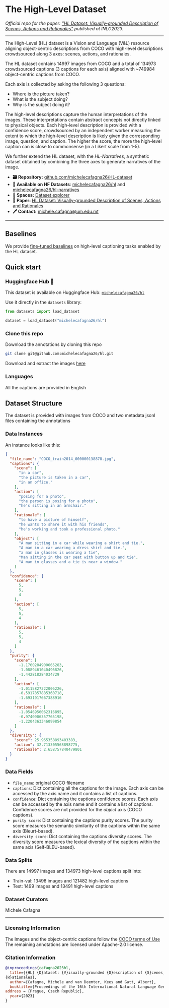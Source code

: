 # The High-Level Dataset

*Official repo for the paper: ["HL Dataset: Visually-grounded Description of Scenes, Actions and Rationales"](https://arxiv.org/abs/2302.12189?context=cs.CL) published at INLG2023.*

---

The High-Level (HL) dataset is a Vision and Language (V\&L) resource aligning object-centric descriptions from COCO with high-level descriptions crowdsourced along 3 axes: scenes, actions, and rationales.

The HL dataset contains 14997 images from COCO and a total of 134973 crowdsourced captions (3 captions for each axis) aligned with ~749984 object-centric captions from COCO.

Each axis is collected by asking the following 3 questions:

- Where is the picture taken?
- What is the subject doing?
- Why is the subject doing it?

The high-level descriptions capture the human interpretations of the images. These interpretations contain abstract concepts not directly linked to physical objects. Each high-level description is provided with a confidence score, crowdsourced by an independent worker measuring the extent to which the high-level description is likely given the corresponding image, question, and caption. The higher the score, the more the high-level caption can is close to commonsense (in a Likert scale from 1-5).

We further extend the HL dataset, with the *HL-Narratives*, a synthetic dataset obtained by combining the three axes to generate narratives of the image.

- **🗃️ Repository:** [github.com/michelecafagna26/HL-dataset](https://github.com/michelecafagna26/HL-dataset)
- **🤗 Available on HF Datasets**: [michelecafagna26/hl](https://huggingface.co/datasets/michelecafagna26/hl) and [michelecafagna26/hl-narratives](https://huggingface.co/datasets/michelecafagna26/hl-narratives)
- **🧭 Spaces:** [Dataset explorer](https://huggingface.co/spaces/michelecafagna26/High-Level-Dataset-explorer)
- **📜 Paper:** [HL Dataset: Visually-grounded Description of Scenes, Actions and Rationales](https://arxiv.org/abs/2302.12189?context=cs.CL)
- **🖊️ Contact:** michele.cafagna@um.edu.mt

---
## Baselines
We provide [fine-tuned baselines](https://github.com/michelecafagna26/HL-dataset/blob/main/BASELINES.md) on high-level captioning tasks enabled by the HL dataset.

## Quick start 

### Huggingface Hub 🤗

This dataset is available on Huggingface Hub: [```michelecafagna26/hl```](https://huggingface.co/datasets/michelecafagna26/hl)

Use it directly in the ```datasets``` library:

```python
from datasets import load_dataset

dataset = load_dataset("michelecafagna26/hl")
```

### Clone this repo

Download the annotations by cloning this repo

```bash
git clone git@github.com:michelecafagna26/hl.git
```

Download and extract the images [here](https://huggingface.co/datasets/michelecafagna26/hl/resolve/main/data/images.tar.gz)

### Languages

All the captions are provided in English

## Dataset Structure

The dataset is provided with images from COCO and two metadata jsonl files containing the annotations

### Data Instances

An instance looks like this:
```json
{
  "file_name": "COCO_train2014_000000138878.jpg",
  "captions": {
    "scene": [
      "in a car",
      "the picture is taken in a car",
      "in an office."
    ],
    "action": [
      "posing for a photo",
      "the person is posing for a photo",
      "he's sitting in an armchair."
    ],
    "rationale": [
      "to have a picture of himself",
      "he wants to share it with his friends",
      "he's working and took a professional photo."
    ],
    "object": [
      "A man sitting in a car while wearing a shirt and tie.",
      "A man in a car wearing a dress shirt and tie.",
      "a man in glasses is wearing a tie",
      "Man sitting in the car seat with button up and tie",
      "A man in glasses and a tie is near a window."
    ]
  },
  "confidence": {
    "scene": [
      5,
      5,
      4
    ],
    "action": [
      5,
      5,
      4
    ],
    "rationale": [
      5,
      5,
      4
    ]
  },
  "purity": {
    "scene": [
      -1.1760284900665283,
      -1.0889461040496826,
      -1.442818284034729
    ],
    "action": [
      -1.0115827322006226,
      -0.5917857885360718,
      -1.6931917667388916
    ],
    "rationale": [
      -1.0546956062316895,
      -0.9740906357765198,
      -1.2204363346099854
    ]
  },
  "diversity": {
    "scene": 25.965358893403383,
    "action": 32.713305568898775,
    "rationale": 2.658757840479801
  }
}
```

### Data Fields

- ```file_name```: original COCO filename
- ```captions```: Dict containing all the captions for the image. Each axis can be accessed by the axis name and it contains a list of captions.
- ```confidence```: Dict containing the captions confidence scores. Each axis can be accessed by the axis name and it contains a list of captions. Confidence scores are not provided for the _object_ axis (COCO captions).
- ```purity score```: Dict containing the captions purity scores. The purity score measures the semantic similarity of the captions within the same axis (Bleurt-based).
- ```diversity score```: Dict containing the captions diversity scores. The diversity score measures the lexical diversity of the captions within the same axis (Self-BLEU-based).

### Data Splits

There are 14997 images and 134973 high-level captions split into:
- Train-val: 13498 images and 121482 high-level captions
- Test: 1499 images and 13491 high-level captions

### Dataset Curators

Michele Cafagna

---

### Licensing Information

The Images and the object-centric captions follow the [COCO terms of Use](https://cocodataset.org/#termsofuse)
The remaining annotations are licensed under Apache-2.0 license.

### Citation Information

```BibTeX
@inproceedings{cafagna2023hl,
  title={{HL} {D}ataset: {V}isually-grounded {D}escription of {S}cenes, {A}ctions and
{R}ationales},
  author={Cafagna, Michele and van Deemter, Kees and Gatt, Albert},
  booktitle={Proceedings of the 16th International Natural Language Generation Conference (INLG'23)},
address = {Prague, Czech Republic},
  year={2023}
}
```
